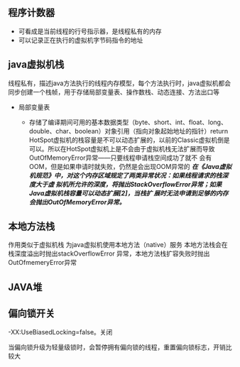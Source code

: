 ## 程序计数器
- 可看成是当前线程的行号指示器，是线程私有的内存
- 可以记录正在执行的虚拟机字节码指令的地址

## java虚拟机栈

线程私有，描述java方法执行的线程内存模型，每个方法执行时，java虚拟机都会同步创建一个栈帧，用于存储局部变量表、操作数栈、动态连接、方法出口等

- 局部变量表

  - 存储了编译期间可用的基本数据类型（byte、short、int、float、long、double、char、boolean）对象引用（指向对象起始地址的指针）return
HotSpot虚拟机的栈容量是不可以动态扩展的，以前的Classic虚拟机倒是可以。所以在HotSpot虚拟机上是不会由于虚拟机栈无法扩展而导致OutOfMemoryError异常——只要线程申请栈空间成功了就不 会有OOM，但是如果申请时就失败，仍然是会出现OOM异常的
***在《Java虚拟机规范》中，对这个内存区域规定了两类异常状况：如果线程请求的栈深度大于虚 拟机所允许的深度，将抛出StackOverflowError异常；如果Java虚拟机栈容量可以动态扩展[2]，当栈扩 展时无法申请到足够的内存会抛出OutOfMemoryError异常。***

## 本地方法栈

作用类似于虚拟机栈
为java虚拟机使用本地方法（native）服务
本地方法栈会在栈深度溢出时抛出stackOverflowError 异常，本地方法栈扩容失败时抛出OutOfmemeryError异常
## JAVA堆

## 偏向锁开关
-XX:UseBiasedLocking=false。关闭

当偏向锁升级为轻量级锁时，会暂停拥有偏向锁的线程，重置偏向锁标志，开销比较大
